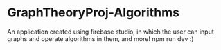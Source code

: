 # GraphTheoryProj-Algorithms
An application created using firebase studio, in which the user can input graphs and operate algorithms in them, and more!
npm run dev :)

